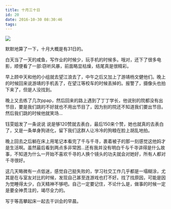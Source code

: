 ```yaml
---
title: 十月三十日
id: 20
date: 2016-10-30 08:30:46
tags:
---
```

![](http://img.cyrise.cn/wp-content/uploads/2016/12/5518559020161209083404050_640.jpg)

默默地算了一下，十月大概是有31日的。

白天当了一天的咸鱼，写作业的时候少，玩手机的时候多。哦对，还下了很多电影，顺便看了一部:窃听风暴，前面略显枯燥，结尾真是很精彩。

早上顾中天和他的小组就去望江浪去了，中午之后又加上了游靖杨文健他们。晚上的时候回来说游靖的手机丢了，在望江等校车的时候丢掉的。报警了，摄像头也拍下来了，但是人没找到。

晚上又去练了几次ppap，然后回来的路上遇到了丁丁学长，他说别的院都没有出节目，要是我们跳的不好就也不用出节目了，因为别的院还不知道我们要出节目。然后我们跳的时候他就笑场...

钰雯姐发了一条说说 说是够120赞就去表白，最后150来个赞，她也就真的去表白了，又是一条单身狗进化，留下我们这群人让冷冷的狗粮在脸上胡乱地拍。

晚上回去之后躺在床上用笔记本看完了千与千寻，裹着被子的那一刻感觉这他妈才是生活啊。虽然最后看到两点多非常困...还有我并没有明白千与千寻讲得是什么故事，不知道为什么一开始不喜欢千寻的人换个镜头的功夫就会对她好，所有人都对千寻很好。

这几天略微有一点低迷，感觉自己挺失败的，学习社交工作几乎都是一塌糊涂，尤其是在与室友对比的时候，发现自己甚至连游戏也打不好。找了找原因，可能是因为觉睡得太少，白天精神不够吧。自己一定要记住，不论什么是，做事的时候一定是要全神贯注的，竭尽全力的。

写于等高攀起床一起去干训会的早晨。

